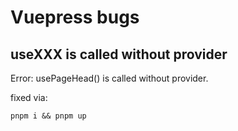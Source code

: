 # Vuepress bugs


## useXXX is called without provider
Error: usePageHead() is called without provider.

fixed via:

```zh
pnpm i && pnpm up
```